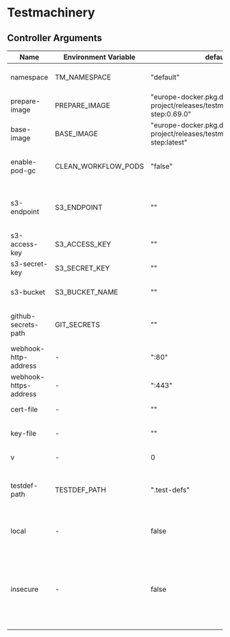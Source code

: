 # Testmachinery


## Controller Arguments

| Name                  | Environment Variable | default                                                                 | Description                                                                                                                                     |
| --------------------- | -------------------- | ----------------------------------------------------------------------- | ----------------------------------------------------------------------------------------------------------------------------------------------- |
| namespace             | TM_NAMESPACE         | "default"                                                               | Namespace where the testmachinery-controller runs                                                                                               |
| prepare-image         | PREPARE_IMAGE        | "europe-docker.pkg.dev/gardener-project/releases/testmachinery/prepare-step:0.69.0" | Image that is used in the prepare step.                                                                                                         |
| base-image            | BASE_IMAGE           | "europe-docker.pkg.dev/gardener-project/releases/testmachinery/base-step:latest"    | Default image for test defintion with no explicit image.                                                                                        |
| enable-pod-gc         | CLEAN_WORKFLOW_PODS  | "false"                                                                 | Deletes all pods when a workflow is finished. Logs are still accessible.                                                                        |
| s3-endpoint           | S3_ENDPOINT          | ""                                                                      | Endpoint url of the minio/s3 instance where argo stores it's artifacts (e.g. minio-service.deafult:9000).                                       |
| s3-access-key         | S3_ACCESS_KEY        | ""                                                                      | Minio/S3 access key                                                                                                                             |
| s3-secret-key         | S3_SECRET_KEY        | ""                                                                      | Minio/S3 secret key                                                                                                                             |
| s3-bucket             | S3_BUCKET_NAME       | ""                                                                      | Minio/S3 bucket name, where argo stores it's artifacts.                                                                                         |
| github-secrets-path   | GIT_SECRETS          | ""                                                                      | Github configuration with technical users and endpoint information.                                                                             |
| webhook-http-address  | -                    | ":80"                                                                   | Webhook HTTP address to bind                                                                                                                    |
| webhook-https-address | -                    | ":443"                                                                  | Webhook HTTPS address to bind                                                                                                                   |
| cert-file             | -                    | ""                                                                      | Path to the server certificate                                                                                                                  |
| key-file              | -                    | ""                                                                      | Path to the private key corresponding to the server certificate.                                                                                |
| v                     | -                    | 0                                                                       | Specify the verbosity level of the logs.                                                                                                        |
| testdef-path          | TESTDEF_PATH         | ".test-defs"                                                            | Set repository path where the Test Machinery should search for testdefinition                                                                   |
| local                 | -                    | false                                                                   | The controller runs outside of a cluster and the webhook will not be started                                                                    |
| insecure              | -                    | false                                                                   | Enable insecure mode. The test machinery runs in insecure mode which means that local testdefs are allowed and therefore hostPaths are mounted. |